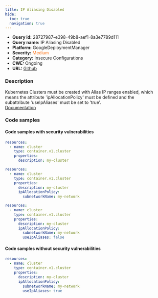 ```yaml
---
title: IP Aliasing Disabled
hide:
  toc: true
  navigation: true
---
```


<style>
  .highlight .hll {
    background-color: #ff171742;
  }
  .md-content {
    max-width: 1100px;
    margin: 0 auto;
  }
</style>

-   **Query id:** 28727987-e398-49b8-aef1-8a3e7789d111
-   **Query name:** IP Aliasing Disabled
-   **Platform:** GoogleDeploymentManager
-   **Severity:** <span style="color:#ff7213">Medium</span>
-   **Category:** Insecure Configurations
-   **CWE:** Ongoing
-   **URL:** [Github](https://github.com/Checkmarx/kics/tree/master/assets/queries/googleDeploymentManager/gcp/ip_aliasing_disabled)

### Description
Kubernetes Clusters must be created with Alias IP ranges enabled, which means the attribute 'ipAllocationPolicy' must be defined and the subattribute 'useIpAliases' must be set to 'true'.<br>
[Documentation](https://cloud.google.com/kubernetes-engine/docs/reference/rest/v1/projects.locations.clusters)

### Code samples
#### Code samples with security vulnerabilities
```yaml title="Positive test num. 1 - yaml file" hl_lines="4"
resources:
  - name: cluster
    type: container.v1.cluster
    properties:
      description: my-cluster

```
```yaml title="Positive test num. 2 - yaml file" hl_lines="6"
resources:
  - name: cluster
    type: container.v1.cluster
    properties:
      description: my-cluster
      ipAllocationPolicy:
        subnetworkName: my-network

```
```yaml title="Positive test num. 3 - yaml file" hl_lines="8"
resources:
  - name: cluster
    type: container.v1.cluster
    properties:
      description: my-cluster
      ipAllocationPolicy:
        subnetworkName: my-network
        useIpAliases: false

```


#### Code samples without security vulnerabilities
```yaml title="Negative test num. 1 - yaml file"
resources:
  - name: cluster
    type: container.v1.cluster
    properties:
      description: my-cluster
      ipAllocationPolicy:
        subnetworkName: my-network
        useIpAliases: true

```
